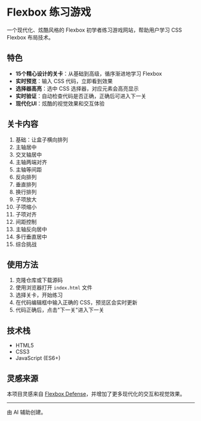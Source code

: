 # Flexbox 练习游戏

一个现代化、炫酷风格的 Flexbox 初学者练习游戏网站，帮助用户学习 CSS Flexbox 布局技术。

## 特色

- **15个精心设计的关卡**：从基础到高级，循序渐进地学习 Flexbox
- **实时预览**：输入 CSS 代码，立即看到效果
- **选择器高亮**：选中 CSS 选择器，对应元素会高亮显示
- **实时验证**：自动检查代码是否正确，正确后可进入下一关
- **现代化UI**：炫酷的视觉效果和交互体验

## 关卡内容

1. 基础：让盒子横向排列
2. 主轴居中
3. 交叉轴居中
4. 主轴两端对齐
5. 主轴等间距
6. 反向排列
7. 垂直排列
8. 换行排列
9. 子项放大
10. 子项缩小
11. 子项对齐
12. 间距控制
13. 主轴反向居中
14. 多行垂直居中
15. 综合挑战

## 使用方法

1. 克隆仓库或下载源码
2. 使用浏览器打开 `index.html` 文件
3. 选择关卡，开始练习
4. 在代码编辑框中输入正确的 CSS，预览区会实时更新
5. 代码正确后，点击"下一关"进入下一关

## 技术栈

- HTML5
- CSS3
- JavaScript (ES6+)

## 灵感来源

本项目灵感来自 [Flexbox Defense](http://www.flexboxdefense.com/)，并增加了更多现代化的交互和视觉效果。

---

由 AI 辅助创建。